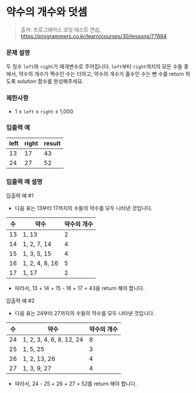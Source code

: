 # 약수의 개수와 덧셈
> 출처: 프로그래머스 코딩 테스트 연습, https://programmers.co.kr/learn/courses/30/lessons/77884

### 문제 설명
두 정수 `left`와 `right`가 매개변수로 주어집니다. `left`부터 `right`까지의 모든 수들 중에서, 약수의 개수가 짝수인 수는 더하고, 약수의 개수가 홀수인 수는 뺀 수를 return 하도록 solution 함수를 완성해주세요.

### 제한사항
- 1 ≤ `left` ≤ `right` ≤ 1,000

### 입출력 예
left | right | result
---|---|---
13 | 17 | 43
24 | 27 | 52

### 입출력 예 설명
입출력 예 #1
- 다음 표는 13부터 17까지의 수들의 약수를 모두 나타낸 것입니다.

수 | 약수 | 약수의 개수
---|---|---
13 | 1, 13 | 2
14 | 1, 2, 7, 14 | 4
15 | 1, 3, 5, 15 | 4
16 | 1, 2, 4, 8, 16 | 5
17 | 1, 17 | 2

- 따라서, 13 + 14 + 15 - 16 + 17 = 43을 return 해야 합니다.

입출력 예 #2
- 다음 표는 24부터 27까지의 수들의 약수를 모두 나타낸 것입니다.

수 | 약수 | 약수의 개수
---|---|---
24 | 1, 2, 3, 4, 6, 8, 12, 24 | 8
25 | 1, 5, 25 | 3
26 | 1, 2, 13, 26 | 4
27 | 1, 3, 9, 27 | 4

- 따라서, 24 - 25 + 26 + 27 = 52를 return 해야 합니다.
